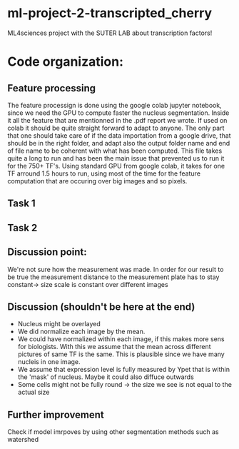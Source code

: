 # ml-project-2-transcripted_cherry

ML4sciences project with the SUTER LAB about transcription factors!

# Code organization:

## Feature processing
The feature processign is done using the google colab jupyter notebook, since we need the GPU to compute faster the nucleus segmentation. Inside it all the feature that are mentionned in the .pdf report we wrote. If used on colab it should be quite straight forward to adapt to anyone. The only part that one should take care of if the data importation from a google drive, that should be in the right folder, and adapt also the output folder name and end of file name to be coherent with what has been computed.
This file takes quite a long to run and has been the main issue that prevented us to run it for the 750+ TF's. Using standard GPU from google colab, it takes for one TF arround $1.5$ hours to run, using most of the time for the feature computation that are occuring over big images and so pixels.

## Task 1

## Task 2




## Discussion point: 
We're not sure how the measurement was made. In order for our result to be true the measurement distance to the measurement plate has to stay constant-> size scale is constant over different images
## Discussion (shouldn't be here at the end)
- Nucleus might be overlayed
- We did normalize each image by the mean. 
- We could have normalized within each image, if this makes more sens for biologists. With this we assume that the mean across different pictures of same TF is the same. This is plausible since we have many nucleis in one image.
- We assume that expression level is fully measured by Ypet that is within the 'mask' of nucleus. Maybe it could also diffuce outwards
- Some cells might not be fully round -> the size we see is not equal to the actual size

## Further improvement
Check if model imrpoves by using other segmentation methods such as watershed 

